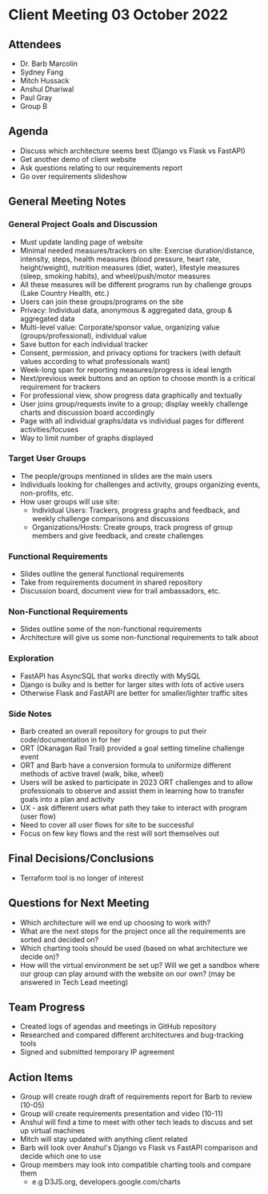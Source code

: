 # Client Meeting 03 October 2022

## Attendees
- Dr. Barb Marcolin
- Sydney Fang
- Mitch Hussack
- Anshul Dhariwal
- Paul Gray
- Group B

## Agenda
- Discuss which architecture seems best (Django vs Flask vs FastAPI)
- Get another demo of client website
- Ask questions relating to our requirements report
- Go over requirements slideshow

## General Meeting Notes
### General Project Goals and Discussion
- Must update landing page of website
- Minimal needed measures/trackers on site: Exercise duration/distance, intensity, steps, health measures (blood pressure, heart rate, height/weight), nutrition measures (diet, water), lifestyle measures (sleep, smoking habits), and wheel/push/motor measures
- All these measures will be different programs run by challenge groups (Lake Country Health, etc.)
- Users can join these groups/programs on the site
- Privacy: Individual data, anonymous & aggregated data, group & aggregated data
- Multi-level value: Corporate/sponsor value, organizing value (groups/professional), individual value
- Save button for each individual tracker
- Consent, permission, and privacy options for trackers (with default values according to what professionals want)
- Week-long span for reporting measures/progress is ideal length
- Next/previous week buttons and an option to choose month is a critical requirement for trackers
- For professional view, show progress data graphically and textually
- User joins group/requests invite to a group; display weekly challenge charts and discussion board accordingly
- Page with all individual graphs/data vs individual pages for different activities/focuses
- Way to limit number of graphs displayed

### Target User Groups
- The people/groups mentioned in slides are the main users
- Individuals looking for challenges and activity, groups organizing events, non-profits, etc.
- How user groups will use site:
    - Individual Users: Trackers, progress graphs and feedback, and weekly challenge comparisons and discussions
    - Organizations/Hosts: Create groups, track progress of group members and give feedback, and create challenges

### Functional Requirements
- Slides outline the general functional requirements
- Take from requirements document in shared repository
- Discussion board, document view for trail ambassadors, etc.

### Non-Functional Requirements
- Slides outline some of the non-functional requirements
- Architecture will give us some non-functional requirements to talk about

### Exploration
- FastAPI has AsyncSQL that works directly with MySQL
- Django is bulky and is better for larger sites with lots of active users
- Otherwise Flask and FastAPI are better for smaller/lighter traffic sites

### Side Notes
- Barb created an overall repository for groups to put their code/documentation in for her
- ORT (Okanagan Rail Trail) provided a goal setting timeline challenge event
- ORT and Barb have a conversion formula to uniformize different methods of active travel (walk, bike, wheel)
- Users will be asked to participate in 2023 ORT challenges and to allow professionals to observe and assist them in learning how to transfer goals into a plan and activity
- UX - ask different users what path they take to interact with program (user flow)
- Need to cover all user flows for site to be successful
- Focus on few key flows and the rest will sort themselves out

## Final Decisions/Conclusions
- Terraform tool is no longer of interest

## Questions for Next Meeting
- Which architecture will we end up choosing to work with?
- What are the next steps for the project once all the requirements are sorted and decided on?
- Which charting tools should be used (based on what architecture we decide on)?
- How will the virtual environment be set up? Will we get a sandbox where our group can play around with the website on our own? (may be answered in Tech Lead meeting)

## Team Progress
- Created logs of agendas and meetings in GitHub repository
- Researched and compared different architectures and bug-tracking tools
- Signed and submitted temporary IP agreement

## Action Items
- Group will create rough draft of requirements report for Barb to review (10-05)
- Group will create requirements presentation and video (10-11)
- Anshul will find a time to meet with other tech leads to discuss and set up virtual machines
- Mitch will stay updated with anything client related
- Barb will look over Anshul's Django vs Flask vs FastAPI comparison and decide which one to use
- Group members may look into compatible charting tools and compare them
    - e.g D3JS.org, developers.google.com/charts